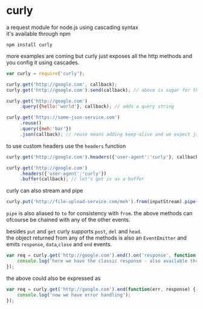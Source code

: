 # curly

a request module for node.js using cascading syntax  
it's available through npm

	npm install curly
	
more examples are coming but curly just exposes all the http methods and you config it using cascades.

``` js
var curly = require('curly');

curly.get('http://google.com', callback);
curly.get('http://google.com').send(callback); // above is sugar for this

curly.get('http://google.com')
	 .query({hello:'world'}, callback); // adds a query string

curly.get('https://some-json-service.com')
	 .reuse()
	 .query({meh:'bar'})
	 .json(callback); // reuse means adding keep-alive and we expect json back
```

to use custom headers use the `headers` function

``` js
curly.get('http://google.com').headers({'user-agent':'curly'}, callback);

curly.get('http://google.com')
	 .headers({'user-agent':'curly'})
	 .buffer(callback); // let's get is as a buffer
```

curly can also stream and pipe

``` js
curly.put('http://file-upload-service.com/meh').from(inputStream).pipe(outputStream);
```

`pipe` is also aliased to `to` for consistency with `from`. the above methods can ofcourse be chained with any of the other events.  

besides `put` and `get` curly supports `post`, `del` and `head`.  
the object returned from any of the methods is also an `EventEmitter` and emits `response`, `data`,`close` and `end` events.

``` js
var req = curly.get('http://google.com').end().on('response', function(response) {
	console.log('here we have the classic response - also available through req.response');
});
```

the above could also be expressed as

``` js
var req = curly.get('http://google.com').end(function(err, response) {
	console.log('now we have error handling');
});
```